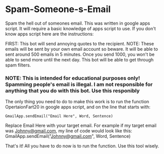# Spam-Someone-s-Email
Spam the hell out of someones email. This was written in google apps script. It will require a basic knowledge of apps script to use. If you don't know apps script here are the instructions:

FIRST: This bot will send annoying quotes to the recipient. NOTE: These emails will be sent by your own email account so beware. It will be able to sent around 500 emails in 5 minutes. Once you send 1000, you won't be able to send more until the next day. This bot will be able to get through spam filters.
### NOTE: This is intended for educational purposes only! Spamming people's email is illegal. I am not responsible for anything that you do with this bot. Use this responibly 
The only thing you need to do to make this work is to run the function OpertaionFart20 in google apps script, and on the line that starts with:

```
GmailApp.sendEmail("Email Here", Word, Sentence)
```

Replace Email Here with your target email. For example if my target email was Johnny@gmail.com, my line of code would look like this:
GmailApp.sendEmail("Johnny@gmail.com", Word, Sentence)

That's it! All you have to do now is to run the function. Use this tool wisely.
